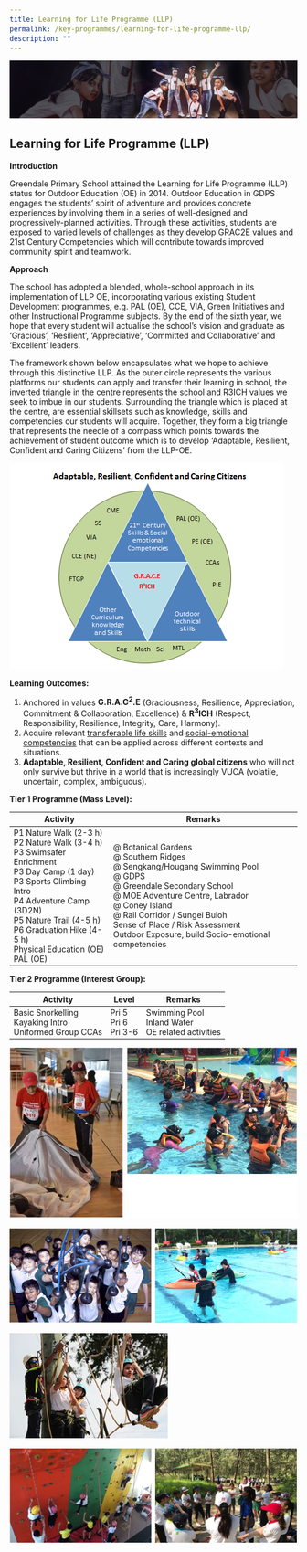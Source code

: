 ```yaml
---
title: Learning for Life Programme (LLP)
permalink: /key-programmes/learning-for-life-programme-llp/
description: ""
---
```

![](/images/About%20Us/subbanner1.jpg)

## **Learning for Life Programme (LLP)**


**Introduction**

  

Greendale Primary School attained the Learning for Life Programme (LLP) status for Outdoor Education (OE) in 2014. Outdoor Education in GDPS engages the students’ spirit of adventure and provides concrete experiences by involving them in a series of well-designed and progressively-planned activities. Through these activities, students are exposed to varied levels of challenges as they develop GRAC2E values and 21st Century Competencies which will contribute towards improved community spirit and teamwork.

  

**Approach**

  

The school has adopted a blended, whole-school approach in its implementation of LLP OE, incorporating various existing Student Development programmes, e.g. PAL (OE), CCE, VIA, Green Initiatives and other Instructional Programme subjects. By the end of the sixth year, we hope that every student will actualise the school’s vision and graduate as ‘Gracious’, ‘Resilient’, ‘Appreciative’, ‘Committed and Collaborative’ and ‘Excellent’ leaders.

  

The framework shown below encapsulates what we hope to achieve through this distinctive LLP. As the outer circle represents the various platforms our students can apply and transfer their learning in school, the inverted triangle in the centre represents the school and R3ICH values we seek to imbue in our students. Surrounding the triangle which is placed at the centre, are essential skillsets such as knowledge, skills and competencies our students will acquire. Together, they form a big triangle that represents the needle of a compass which points towards the achievement of student outcome which is to develop ‘Adaptable, Resilient, Confident and Caring Citizens’ from the LLP-OE.


![](/images/Key%20Programmes/LLP%201.jpg)


**Learning Outcomes:**

1.  Anchored in values **G.R.A.C<sup>2</sup>.E** (Graciousness, Resilience, Appreciation, Commitment & Collaboration, Excellence) & **R<sup>3</sup>ICH** (Respect, Responsibility, Resilience, Integrity, Care, Harmony).
2.  Acquire relevant <u>transferable life skills</u> and <u>social-emotional competencies</u> that can be applied across different contexts and situations.
3.  **Adaptable, Resilient, Confident and Caring global citizens** who will not only survive but thrive in a world that is increasingly VUCA (volatile, uncertain, complex, ambiguous).



**Tier 1 Programme (Mass Level):**


<table>
<thead>
  <tr>
    <th>Activity</th>
    <th>Remarks</th>
  </tr>
</thead>
<tbody>
  <tr>
    <td>P1 Nature Walk (2-3 h)<br>P2 Nature Walk (3-4 h)<br>P3 Swimsafer Enrichment<br>P3 Day Camp (1 day)<br>P3 Sports Climbing Intro<br>P4 Adventure Camp (3D2N)<br>P5 Nature Trail (4-5 h)<br>P6 Graduation Hike (4-5 h)<br>Physical Education (OE)<br>PAL (OE)</td>
    <td>@ Botanical Gardens<br>@ Southern Ridges <br>@ Sengkang/Hougang Swimming Pool <br>@ GDPS <br>@ Greendale Secondary School <br>@ MOE Adventure Centre, Labrador<br>@ Coney Island <br>@ Rail Corridor / Sungei Buloh<br>Sense of Place / Risk Assessment<br>Outdoor Exposure, build Socio-emotional competencies </td>
  </tr>
</tbody>
</table>


**Tier 2 Programme (Interest Group):**

<table>
<thead>
  <tr>
    <th>Activity</th>
    <th>Level</th>
    <th>Remarks</th>
  </tr>
</thead>
<tbody>
  <tr>
    <td>Basic Snorkelling<br>Kayaking Intro<br>Uniformed Group CCAs</td>
    <td>Pri 5<br>Pri 6<br>Pri 3-6</td>
    <td>Swimming Pool<br>Inland Water<br>OE related activities</td>
  </tr>
</tbody>
</table>


![](/images/Key%20Programmes/LLP%202.jpg)

![](/images/Key%20Programmes/LLP%203.jpg)

<img src="/images/Key%20Programmes/LLP%204.jpg"  
     style="width:55%">


![](/images/Key%20Programmes/LLP%205.jpg)
